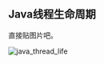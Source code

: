 ## Java线程生命周期

直接贴图片吧。

![java_thread_life](https://github.com/wing324/helloworld_zh/blob/master/img/java_thread_life.png)